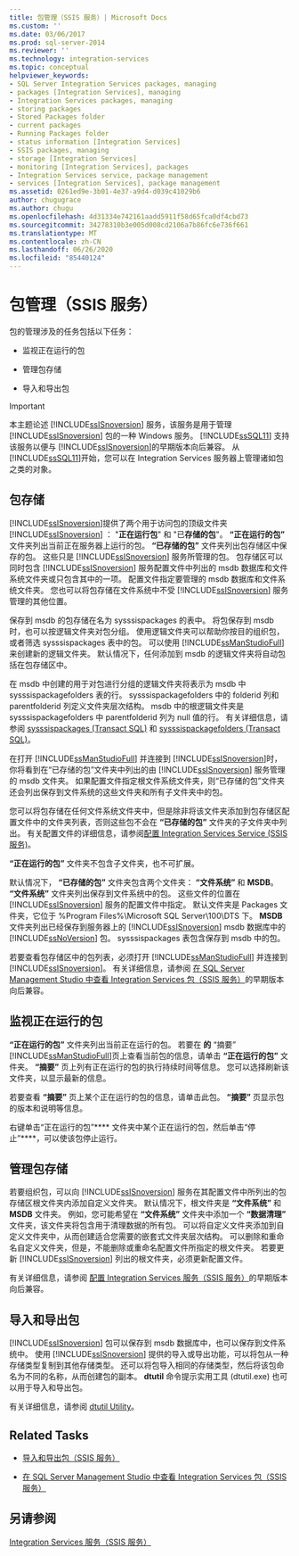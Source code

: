 ```yaml
---
title: 包管理（SSIS 服务）| Microsoft Docs
ms.custom: ''
ms.date: 03/06/2017
ms.prod: sql-server-2014
ms.reviewer: ''
ms.technology: integration-services
ms.topic: conceptual
helpviewer_keywords:
- SQL Server Integration Services packages, managing
- packages [Integration Services], managing
- Integration Services packages, managing
- storing packages
- Stored Packages folder
- current packages
- Running Packages folder
- status information [Integration Services]
- SSIS packages, managing
- storage [Integration Services]
- monitoring [Integration Services], packages
- Integration Services service, package management
- services [Integration Services], package management
ms.assetid: 0261ed9e-3b01-4e37-a9d4-d039c41029b6
author: chugugrace
ms.author: chugu
ms.openlocfilehash: 4d31334e742161aadd5911f58d65fca0df4cbd73
ms.sourcegitcommit: 34278310b3e005d008cd2106a7b86fc6e736f661
ms.translationtype: MT
ms.contentlocale: zh-CN
ms.lasthandoff: 06/26/2020
ms.locfileid: "85440124"
---
```

# <a name="package-management-ssis-service"></a>包管理（SSIS 服务）
  包的管理涉及的任务包括以下任务：  
  
-   监视正在运行的包  
  
-   管理包存储  
  
-   导入和导出包  
  
> [!IMPORTANT]  
>  本主题论述 [!INCLUDE[ssISnoversion](../../includes/ssisnoversion-md.md)] 服务，该服务是用于管理 [!INCLUDE[ssISnoversion](../../includes/ssisnoversion-md.md)] 包的一种 Windows 服务。 [!INCLUDE[ssSQL11](../../includes/sssql11-md.md)] 支持该服务以便与 [!INCLUDE[ssISnoversion](../../includes/ssisnoversion-md.md)]的早期版本向后兼容。 从 [!INCLUDE[ssSQL11](../../includes/sssql11-md.md)]开始，您可以在 Integration Services 服务器上管理诸如包之类的对象。  
  
## <a name="package-store"></a>包存储  
 [!INCLUDE[ssISnoversion](../../includes/ssisnoversion-md.md)]提供了两个用于访问包的顶级文件夹 [!INCLUDE[ssISnoversion](../../includes/ssisnoversion-md.md)] ： "**正在运行包**" 和 "已**存储的包**"。 **“正在运行的包”** 文件夹列出当前正在服务器上运行的包。 **“已存储的包”** 文件夹列出包存储区中保存的包。 这些只是 [!INCLUDE[ssISnoversion](../../includes/ssisnoversion-md.md)] 服务所管理的包。 包存储区可以同时包含 [!INCLUDE[ssISnoversion](../../includes/ssisnoversion-md.md)] 服务配置文件中列出的 msdb 数据库和文件系统文件夹或只包含其中的一项。 配置文件指定要管理的 msdb 数据库和文件系统文件夹。 您也可以将包存储在文件系统中不受 [!INCLUDE[ssISnoversion](../../includes/ssisnoversion-md.md)] 服务管理的其他位置。  
  
 保存到 msdb 的包存储在名为 sysssispackages 的表中。 将包保存到 msdb 时，也可以按逻辑文件夹对包分组。 使用逻辑文件夹可以帮助你按目的组织包，或者筛选 sysssispackages 表中的包。 可以使用 [!INCLUDE[ssManStudioFull](../../includes/ssmanstudiofull-md.md)]来创建新的逻辑文件夹。 默认情况下，任何添加到 msdb 的逻辑文件夹将自动包括在包存储区中。  
  
 在 msdb 中创建的用于对包进行分组的逻辑文件夹将表示为 msdb 中 sysssispackagefolders 表的行。 sysssispackagefolders 中的 folderid 列和 parentfolderid 列定义文件夹层次结构。 msdb 中的根逻辑文件夹是 sysssispackagefolders 中 parentfolderid 列为 null 值的行。 有关详细信息，请参阅 [sysssispackages (Transact SQL)](/sql/relational-databases/system-tables/sysssispackages-transact-sql) 和 [sysssispackagefolders (Transact SQL)](/sql/relational-databases/system-tables/sysssispackagefolders-transact-sql)。  
  
 在打开 [!INCLUDE[ssManStudioFull](../../includes/ssmanstudiofull-md.md)] 并连接到 [!INCLUDE[ssISnoversion](../../includes/ssisnoversion-md.md)]时，你将看到在“已存储的包”文件夹中列出的由 [!INCLUDE[ssISnoversion](../../includes/ssisnoversion-md.md)] 服务管理的 msdb 文件夹。 如果配置文件指定根文件系统文件夹，则“已存储的包”文件夹还会列出保存到文件系统的这些文件夹和所有子文件夹中的包。  
  
 您可以将包存储在任何文件系统文件夹中，但是除非将该文件夹添加到包存储区配置文件中的文件夹列表，否则这些包不会在 **“已存储的包”** 文件夹的子文件夹中列出。 有关配置文件的详细信息，请参阅[配置 Integration Services Service (SSIS 服务)](integration-services-service-ssis-service.md)。  
  
 **“正在运行的包”** 文件夹不包含子文件夹，也不可扩展。  
  
 默认情况下， **“已存储的包”** 文件夹包含两个文件夹： **“文件系统”** 和 **MSDB**。 **“文件系统”** 文件夹列出保存到文件系统中的包。 这些文件的位置在 [!INCLUDE[ssISnoversion](../../includes/ssisnoversion-md.md)] 服务的配置文件中指定。 默认文件夹是 Packages 文件夹，它位于 %Program Files%\Microsoft SQL Server\100\DTS 下。 **MSDB** 文件夹列出已经保存到服务器上的 [!INCLUDE[ssISnoversion](../../includes/ssisnoversion-md.md)] msdb 数据库中的 [!INCLUDE[ssNoVersion](../../includes/ssnoversion-md.md)] 包。 sysssispackages 表包含保存到 msdb 中的包。  
  
 若要查看包存储区中的包列表，必须打开 [!INCLUDE[ssManStudioFull](../../includes/ssmanstudiofull-md.md)] 并连接到 [!INCLUDE[ssISnoversion](../../includes/ssisnoversion-md.md)]。 有关详细信息，请参阅 [在 SQL Server Management Studio 中查看 Integration Services 包（SSIS 服务）](../view-integration-services-packages-in-sql-server-management-studio-ssis-service.md)的早期版本向后兼容。  
  
## <a name="monitoring-running-packages"></a>监视正在运行的包  
 **“正在运行的包”** 文件夹列出当前正在运行的包。 若要在 **的** “摘要” [!INCLUDE[ssManStudioFull](../../includes/ssmanstudiofull-md.md)]页上查看当前包的信息，请单击 **“正在运行的包”** 文件夹。 **“摘要”** 页上列有正在运行的包的执行持续时间等信息。 您可以选择刷新该文件夹，以显示最新的信息。  
  
 若要查看 **“摘要”** 页上某个正在运行的包的信息，请单击此包。 **“摘要”** 页显示包的版本和说明等信息。  
  
 右键单击“正在运行的包”**** 文件夹中某个正在运行的包，然后单击“停止”****，可以使该包停止运行。  
  
## <a name="managing-package-storage"></a>管理包存储  
 若要组织包，可以向 [!INCLUDE[ssISnoversion](../../includes/ssisnoversion-md.md)] 服务在其配置文件中所列出的包存储区根文件夹内添加自定义文件夹。 默认情况下，根文件夹是 **“文件系统”** 和 **MSDB** 文件夹。 例如，您可能希望在 **“文件系统”** 文件夹中添加一个 **“数据清理”** 文件夹，该文件夹将包含用于清理数据的所有包。 可以将自定义文件夹添加到自定义文件夹中，从而创建适合您需要的嵌套式文件夹层次结构。 可以删除和重命名自定义文件夹，但是，不能删除或重命名配置文件所指定的根文件夹。 若要更新 [!INCLUDE[ssISnoversion](../../includes/ssisnoversion-md.md)] 列出的根文件夹，必须更新配置文件。  
  
 有关详细信息，请参阅 [配置 Integration Services 服务（SSIS 服务）](../configuring-the-integration-services-service-ssis-service.md)的早期版本向后兼容。  
  
## <a name="importing-and-exporting-packages"></a>导入和导出包  
 [!INCLUDE[ssISnoversion](../../includes/ssisnoversion-md.md)] 包可以保存到 msdb 数据库中，也可以保存到文件系统中。 使用 [!INCLUDE[ssISnoversion](../../includes/ssisnoversion-md.md)] 提供的导入或导出功能，可以将包从一种存储类型复制到其他存储类型。 还可以将包导入相同的存储类型，然后将该包命名为不同的名称，从而创建包的副本。 **dtutil** 命令提示实用工具 (dtutil.exe) 也可以用于导入和导出包。  
  
 有关详细信息，请参阅 [dtutil Utility](../dtutil-utility.md)。  
  
## <a name="related-tasks"></a>Related Tasks  
  
-   [导入和导出包（SSIS 服务）](../import-and-export-packages-ssis-service.md)  
  
-   [在 SQL Server Management Studio 中查看 Integration Services 包（SSIS 服务）](../view-integration-services-packages-in-sql-server-management-studio-ssis-service.md)  
  
## <a name="see-also"></a>另请参阅  
 [Integration Services 服务（SSIS 服务）](integration-services-service-ssis-service.md)  
  
  
